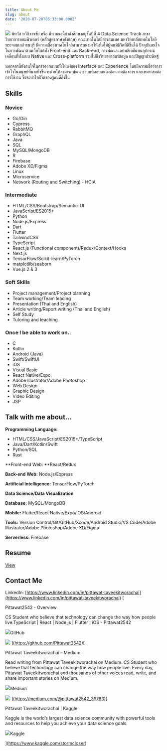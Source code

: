 ```yaml
---
title: About Me
slug: about
date: '2020-07-20T05:33:00.000Z'
---
```


![](__GHOST_URL__/content/images/2020/07/image.jpeg)
พิทวัส ทวีกิจวรชัย หรือ พีท ขณะนี้กำลังศึกษาอยู่ชั้นปีที่ 4 Data Science Track สาขาวิทยาการคอมพิวเตอร์​ (หลักสูตรภาษาอังกฤษ) คณะเทคโนโลยีสารสนเทศ มหาวิทยาลัยเทคโนโลยีพระจอมเกล้าธนบุรี มีความเชื่อว่าเทคโนโลยีสามารถนำมาให้เพื่อให้ผู้คนมีชีวิตที่ดีขึ้นได้ ปัจจุบันสนใจในการพัฒนาด้านเว็บไซต์ทั้ง Front-end และ Back-end, การพัฒนาแอปพลิเคชันบนอุปกรณ์เคลื่อนที่ทั้งแบบ Native และ Cross-platform รวมไปถึงวิทยาศาสตร์ข้อมูล และปัญญาประดิษฐ์

นอกจากนี้ยังสนใจในการออกแบบทั้งในแง่ของ Interface และ Experience โดยมีความเชื่อว่าการเข้าใจในมนุษย์ที่มากยิ่งขึ้นจะช่วยให้สามารถพัฒนาระบบที่ตอบสนองต่อความต้องการ และเหมาะสมต่อการใช้งาน ซึ่งจะทำให้ชีวิตของผู้คนดียิ่งขึ้น

## Skills

### Novice

- Go/Gin
- Cypress
- RabbitMQ
- GraphQL
- Java
- SQL
- MySQL/MongoDB
- R
- Firebase
- Adobe XD/Figma
- Linux
- Microservice
- Network (Routing and Switching) - HCIA

### Intermediate

- HTML/CSS/Bootstrap/Semantic-UI
- JavaScript/ES2015+
- Python
- Node.js/Express
- Dart
- Flutter
- TailwindCSS
- TypeScript
- React.js (Functional component)/Redux/Context/Hooks
- Next.js
- TensorFlow/Scikit-learn/PyTorch
- matplotlib/seaborn
- Vue.js 2 & 3

### Soft Skills

- Project management/Project planning
- Team working/Team leading
- Presentation (Thai and English)
- Article writing/Report writing (Thai and English)
- Self Study
- Tutoring and teaching

### Once I be able to work on..

- C
- Kotlin
- Android (Java)
- Swift/SwiftUI
- iOS
- Visual Basic
- React Native/Expo
- Adobe Illustrator/Adobe Photoshop
- Web Design
- Graphic Design
- Video Editing
- JSP

## Talk with me about...

**Programming Language:**

- HTML/CSS/JavaScript/ES2015+/TypeScript
- Java/Dart/Kotlin/Swift
- Python/SQL
- Rust

**Front-end Web: **React/Redux

**Back-end Web:** Node.js/Express

**Artificial Intelligence:** TensorFlow/PyTorch

**Data Science/Data Visualization**

**Database:** MySQL/MongoDB

**Mobile:** Flutter/React Native/Expo/iOS/Android

**Tools:** Version Control/Git/GitHub/Xcode/Android Studio/VS Code/Adobe Illustrator/Adobe Photoshop/Adobe XD/Figma

**Serverless:** Firebase

## Resume

[View](https://drive.google.com/file/d/1IEVrXze4ym4V4yF8pWFGpaMlFvCWBGrj/view?usp=sharing)

## Contact Me

LinkedIn: [https://www.linkedin.com/in/pittawat-taveekitworachai](https://www.linkedin.com/in/pittawat-taveekitworachai)
[

Pittawat2542 - Overview

CS Student who believe that technology can change the way how people live.TypeScript | React | Node.js | Flutter | iOS - Pittawat2542

![](https://github.githubassets.com/favicons/favicon.svg)GitHub

![](https://avatars3.githubusercontent.com/u/11158905?s&#x3D;400&amp;u&#x3D;3cbfea3d4451cfa36f38ace7606718d1599c4fc0&amp;v&#x3D;4)
](https://github.com/Pittawat2542)[

Pittawat Taveekitworachai – Medium

Read writing from Pittawat Taveekitworachai on Medium. CS Student who believe that technology can change the way how people live. Every day, Pittawat Taveekitworachai and thousands of other voices read, write, and share important stories on Medium.

![](https://miro.medium.com/fit/c/152/152/1*sHhtYhaCe2Uc3IU0IgKwIQ.png)Medium

![](https://miro.medium.com/max/2400/1*Zi3Bb66tnDCzAk3t0XivAA.jpeg)
](https://medium.com/@pittawat2542_39763)[

Pittawat Taveekitworachai | Kaggle

Kaggle is the world’s largest data science community with powerful tools and resources to help you achieve your data science goals.

![](https://www.kaggle.com/static/images/favicon.ico)Kaggle

](https://www.kaggle.com/stormcloser)
